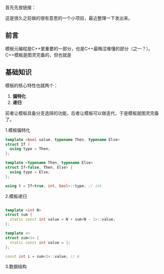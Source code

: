 首先先放链接：

这是很久之前做的很有意思的一个小项目，最近整理一下发出来。
## 前言
模板元编程是C++里重要的一部分，也是C++最晦涩难懂的部分（之一？）。C++模板是图灵完备的，但也就是

## 基础知识
模板的核心特性也就两个：
1. **偏特化**
2. **递归**

前者让模板具备分支选择的功能，后者让模板可以做迭代，于是模板就图灵完备了。

1.模板偏特化
```c++
template <bool value, typename Then, typename Else>
struct If {
  using type = Then;
};

template <typename Then, typename Else>
struct If<false, Then, Else> {
  using type = Else;
};

using t = If<true, int, bool>::type; // int
```
2.模板递归
```c++

template <int N>
struct sum {
  static const int value = N + sum<N - 1>::value;
};

template <>
struct sum<1> {
  static const int value = 1;
};

const int i = sum<3>::value; // 6
```
3.数据结构
